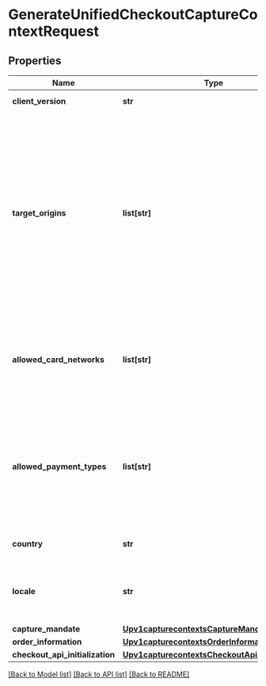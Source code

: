 # GenerateUnifiedCheckoutCaptureContextRequest

## Properties
Name | Type | Description | Notes
------------ | ------------- | ------------- | -------------
**client_version** | **str** | Specify the version of Unified Checkout that you want to use. | [optional] 
**target_origins** | **list[str]** | The [target origin](https://developer.mozilla.org/en-US/docs/Glossary/Origin) of the website on which you will be launching Unified Checkout is defined by the scheme (protocol), hostname (domain) and port number (if used).    You must use https://hostname (unless you use http://localhost) Wildcards are NOT supported.  Ensure that subdomains are included. Any valid top-level domain is supported (e.g. .com, .co.uk, .gov.br etc)  Examples:   - https://example.com   - https://subdomain.example.com   - https://example.com:8080&lt;br&gt;&lt;br&gt;  If you are embedding within multiple nested iframes you need to specify the origins of all the browser contexts used, for example:    targetOrigins: [     \&quot;https://example.com\&quot;,     \&quot;https://basket.example.com\&quot;,     \&quot;https://ecom.example.com\&quot;   ]  | [optional] 
**allowed_card_networks** | **list[str]** | The list of card networks you want to use for this Unified Checkout transaction.  Unified Checkout currently supports the following card networks:     - VISA     - MASTERCARD     - AMEX     - CARNET     - CARTESBANCAIRES     - CUP     - DINERSCLUB     - DISCOVER     - EFTPOS     - ELO     - JCB     - JCREW     - MADA     - MAESTRO     - MEEZA  | [optional] 
**allowed_payment_types** | **list[str]** | The payment types that are allowed for the merchant.    Possible values when launching Unified Checkout:   - PANENTRY                 - GOOGLEPAY   - SRC   - CHECK &lt;br&gt;&lt;br&gt;  Possible values when launching Unified Checkout with Checkout API: - PANENTRY               - SRC &lt;br&gt;&lt;br&gt;  Possible values when launching Click To Pay Drop-In UI: - CLICKTOPAY &lt;br&gt;&lt;br&gt;  **Important:**    - SRC and CLICKTOPAY are only available for Visa, Mastercard and AMEX.  | [optional] 
**country** | **str** | Country the purchase is originating from (e.g. country of the merchant).  Use the two-character ISO Standard  | [optional] 
**locale** | **str** | Localization of the User experience conforming to the ISO 639-1 language standards and two-character ISO Standard Country Code.  Please refer to list of [supported locales through Unified Checkout](https://developer.cybersource.com/docs/cybs/en-us/unified-checkout/developer/all/rest/unified-checkout/uc-appendix-languages.html)  | [optional] 
**capture_mandate** | [**Upv1capturecontextsCaptureMandate**](Upv1capturecontextsCaptureMandate.md) |  | [optional] 
**order_information** | [**Upv1capturecontextsOrderInformation**](Upv1capturecontextsOrderInformation.md) |  | [optional] 
**checkout_api_initialization** | [**Upv1capturecontextsCheckoutApiInitialization**](Upv1capturecontextsCheckoutApiInitialization.md) |  | [optional] 

[[Back to Model list]](../README.md#documentation-for-models) [[Back to API list]](../README.md#documentation-for-api-endpoints) [[Back to README]](../README.md)


